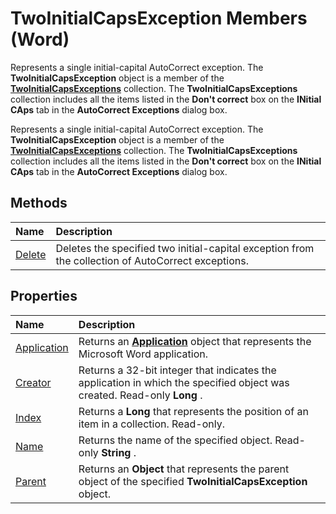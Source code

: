 
# TwoInitialCapsException Members (Word)
Represents a single initial-capital AutoCorrect exception. The  **TwoInitialCapsException** object is a member of the **[TwoInitialCapsExceptions](21af2d69-8d76-026d-2002-8d69b4ab8aef.md)** collection. The **TwoInitialCapsExceptions** collection includes all the items listed in the **Don't correct** box on the **INitial CAps** tab in the **AutoCorrect Exceptions** dialog box.

Represents a single initial-capital AutoCorrect exception. The  **TwoInitialCapsException** object is a member of the **[TwoInitialCapsExceptions](21af2d69-8d76-026d-2002-8d69b4ab8aef.md)** collection. The **TwoInitialCapsExceptions** collection includes all the items listed in the **Don't correct** box on the **INitial CAps** tab in the **AutoCorrect Exceptions** dialog box.


## Methods



|**Name**|**Description**|
|:-----|:-----|
|[Delete](cfeb1634-1d8a-51c9-75bc-0a7864c802e1.md)|Deletes the specified two initial-capital exception from the collection of AutoCorrect exceptions.|

## Properties



|**Name**|**Description**|
|:-----|:-----|
|[Application](919095a2-8bd7-bef7-09e7-76208b1066f5.md)|Returns an  **[Application](d1cf6f8f-4e88-bf01-93b4-90a83f79cb44.md)** object that represents the Microsoft Word application.|
|[Creator](ca3aca94-5fc6-a237-d71e-b5fe8c43a6e9.md)|Returns a 32-bit integer that indicates the application in which the specified object was created. Read-only  **Long** .|
|[Index](e49dfa05-1c54-19a3-6621-029536fa91dd.md)|Returns a  **Long** that represents the position of an item in a collection. Read-only.|
|[Name](d3192c5f-4ded-af8e-aee4-6050700bb56a.md)|Returns the name of the specified object. Read-only  **String** .|
|[Parent](3bc3d343-75b9-959a-0edf-eb4608027d95.md)|Returns an  **Object** that represents the parent object of the specified **TwoInitialCapsException** object.|
